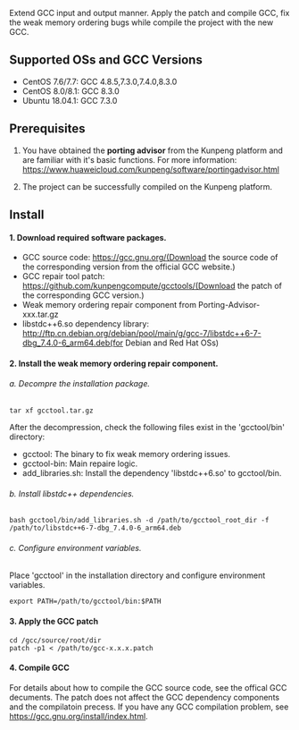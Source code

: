 Extend GCC input and output manner.
Apply the patch and compile GCC, fix the weak memory ordering bugs while compile the project with the new GCC.

## Supported OSs and GCC Versions ##

- CentOS 7.6/7.7: GCC 4.8.5,7.3.0,7.4.0,8.3.0
- CentOS 8.0/8.1: GCC 8.3.0
- Ubuntu 18.04.1: GCC 7.3.0

## Prerequisites ##

1. You have obtained the **porting advisor** from the Kunpeng platform and are familiar with it's basic functions.
   For more information: https://www.huaweicloud.com/kunpeng/software/portingadvisor.html

2. The project can be successfully compiled on the Kunpeng platform.

## Install ##

#### 1. Download required software packages. ####

   - GCC source code: https://gcc.gnu.org/(Download the source code of the corresponding version from the official GCC website.)
   - GCC repair tool patch: https://github.com/kunpengcompute/gcctools/(Download the patch of the corresponding GCC version.)
   - Weak memory ordering repair component from Porting-Advisor-xxx.tar.gz
   - libstdc++6.so dependency library: http://ftp.cn.debian.org/debian/pool/main/g/gcc-7/libstdc++6-7-dbg_7.4.0-6_arm64.deb(for Debian and Red Hat OSs)

#### 2. Install the weak memory ordering repair component. ####

###### a. Decompre the installation package. ######

`tar xf gcctool.tar.gz`

After the decompression, check the following files exist in the 'gcctool/bin' directory:

   - gcctool: The binary to fix weak memory ordering issues.
   - gcctool-bin: Main repaire logic.
   - add_libraries.sh: Install the dependency 'libstdc++6.so' to gcctool/bin.

###### b. Install libstdc++ dependencies. ######

`bash gcctool/bin/add_libraries.sh -d /path/to/gcctool_root_dir -f /path/to/libstdc++6-7-dbg_7.4.0-6_arm64.deb`

###### c. Configure environment variables. ######

Place 'gcctool' in the installation directory and configure environment variables.

`export PATH=/path/to/gcctool/bin:$PATH`

#### 3. Apply the GCC patch ####

```
cd /gcc/source/root/dir
patch -p1 < /path/to/gcc-x.x.x.patch
```

#### 4. Compile GCC ####

   For details about how to compile the GCC source code, see the offical GCC decuments. The patch does not affect the GCC dependency components and the compilatoin precess. If you have any GCC compilation problem, see https://gcc.gnu.org/install/index.html.

